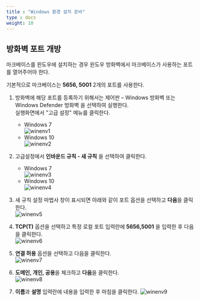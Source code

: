 ```yaml
---
title : "Windows 환경 설치 준비"
type : docs
weight: 10
---
```


## 방화벽 포트 개방

마크베이스를 윈도우에 설치하는 경우 윈도우 방화벽에서 마크베이스가 사용하는 포트를 열어주어야 한다.

기본적으로 마크베이스는 **5656, 5001** 2개의 포트를 사용한다.

1. 방화벽에 해당 포트를 등록하기 위해서는 제어판 – Windows 방화벽 또는 Windows Defender 방화벽 을 선택하여 실행한다.  
   실행화면에서 "고급 설정" 메뉴를 클릭한다.
   * Windows 7  
   ![winenv1](../winenv1.jpeg)
   * Windows 10  
   ![winenv2](../winenv2.jpeg)

3. 고급설정에서 **인바운드 규칙 - 새 규칙** 을 선택하여 클릭한다.
   * Windows 7  
   ![winenv3](../winenv3.jpeg)
   * Windows 10  
   ![winenv4](../winenv4.jpeg)

5. 새 규칙 설정 마법사 창이 표시되면 아래와 같이 포트 옵션을 선택하고 **다음**을 클릭한다.  
   ![winenv5](../winenv5.png)

6. **TCP(T)** 옵션을 선택하고 특정 로컬 포트 입력란에 **5656,5001** 을 입력한 후 다음을 클릭한다.  
   ![winenv6](../winenv6.png)

7. **연결 허용** 옵션을 선택하고 다음을 클릭한다.  
   ![winenv7](../winenv7.png)

8. **도메인, 개인, 공용**을 체크하고 **다음**을 클릭한다.  
   ![winenv8](../winenv8.png)

9. **이름**과 **설명** 입력란에 내용을 입력한 후 마침을 클릭한다.
   ![winenv9](../winenv9.png)

